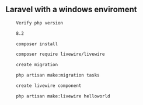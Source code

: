 

## Laravel with a windows enviroment

```txt
    Verify php version

    8.2
```

```txt
    composer install

    composer require livewire/livewire
```

```txt
    create migration

    php artisan make:migration tasks
```
```txt
    create livewire component

    php artisan make:livewire helloworld
```
